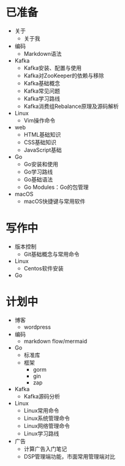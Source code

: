 # 已准备

- 关于
  - 关于我
- 编码
  - Markdown语法
- Kafka
  - Kafka安装、配置与使用
  - Kafka对ZooKeeper的依赖与移除
  - Kafka基础概念
  - Kafka常见问题
  - Kafka学习路线
  - Kafka消费组Rebalance原理及源码解析
- Linux
  - Vim操作命令
- web
  - HTML基础知识
  - CSS基础知识
  - JavaScript基础
- Go
  - Go安装和使用
  - Go学习路线
  - Go基础语法
  - Go Modules：Go的包管理
- macOS
  - macOS快捷键与常用软件



# 写作中

- 版本控制
  - Git基础概念与常用命令
- Linux
  - Centos软件安装
- Go



# 计划中

- 博客
  - wordpress
- 编码
  - markdown flow/mermaid
- Go
  - 标准库
  - 框架
    - gorm
    - gin
    - zap
- Kafka
  - Kafka源码分析
- Linux
  - Linux常用命令
  - Linux系统管理命令
  - Linux网络管理命令
  - Linux学习路线
- 广告
  - 计算广告入门笔记
  - DSP管理端功能，市面常用管理端对比

